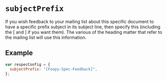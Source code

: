 # `subjectPrefix`

If you wish feedback to your mailing list about this specific document to have a specific prefix subject in its subject line, then specify this (including the [ and ] if you want them). The various of the heading matter that refer to the mailing list will use this information.

## Example

```js "example": "Add a prefix for mailing list subjects."
var respecConfig = {
  subjectPrefix: "[Foopy-Spec-Feedback]",
};
```
